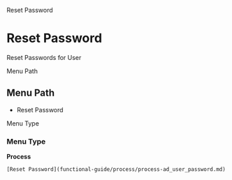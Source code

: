 
Reset Password
# Reset Password


Reset Passwords for User

Menu Path
## Menu Path



- Reset Password

Menu Type
### Menu Type

**Process**


```
[Reset Password](functional-guide/process/process-ad_user_password.md)
```